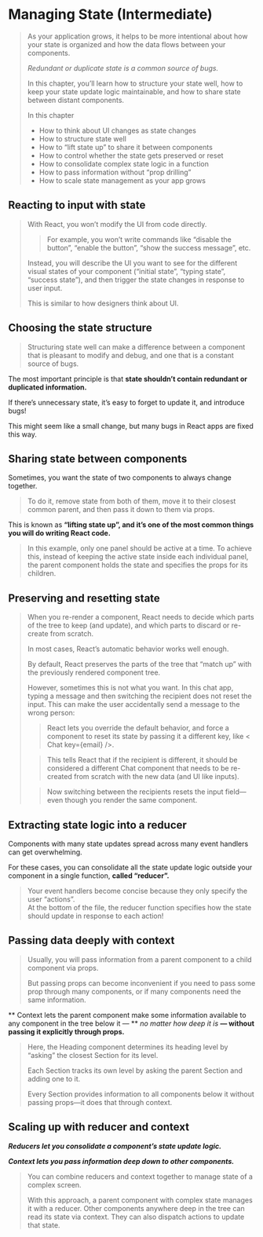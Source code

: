# Managing State (Intermediate)

> As your application grows, it helps to be more intentional about how your state is organized and how the data flows between your components.
>
> _Redundant or duplicate state is a common source of bugs._
>
> In this chapter, you’ll learn how to structure your state well, how to keep your state update logic maintainable, and how to share state between distant components.
>
> In this chapter
>
> - How to think about UI changes as state changes
> - How to structure state well
> - How to “lift state up” to share it between components
> - How to control whether the state gets preserved or reset
> - How to consolidate complex state logic in a function
> - How to pass information without “prop drilling”
> - How to scale state management as your app grows

## Reacting to input with state

> With React, you won’t modify the UI from code directly.
>
> > For example, you won’t write commands like “disable the button”, “enable the button”, “show the success message”, etc.
>
> Instead, you will describe the UI you want to see for the different visual states of your component (“initial state”, “typing state”, “success state”), and then trigger the state changes in response to user input.
>
> This is similar to how designers think about UI.

## Choosing the state structure

> Structuring state well can make a difference between a component that is pleasant to modify and debug, and one that is a constant source of bugs.

The most important principle is that **state shouldn’t contain redundant or duplicated information.**

If there’s unnecessary state, it’s easy to forget to update it, and introduce bugs!

This might seem like a small change, but many bugs in React apps are fixed this way.

## Sharing state between components

Sometimes, you want the state of two components to always change together.

> To do it, remove state from both of them, move it to their closest common parent, and then pass it down to them via props.

This is known as **“lifting state up”, and it’s one of the most common things you will do writing React code.**

> In this example, only one panel should be active at a time. To achieve this, instead of keeping the active state inside each individual panel, the parent component holds the state and specifies the props for its children.

## Preserving and resetting state

> When you re-render a component, React needs to decide which parts of the tree to keep (and update), and which parts to discard or re-create from scratch.
>
> In most cases, React’s automatic behavior works well enough.
>
> By default, React preserves the parts of the tree that “match up” with the previously rendered component tree.
>
> However, sometimes this is not what you want. In this chat app, typing a message and then switching the recipient does not reset the input. This can make the user accidentally send a message to the wrong person:
>
> > React lets you override the default behavior, and force a component to reset its state by passing it a different key, like < Chat key={email} />.
>
> > This tells React that if the recipient is different, it should be considered a different Chat component that needs to be re-created from scratch with the new data (and UI like inputs).
>
> > Now switching between the recipients resets the input field—even though you render the same component.

## Extracting state logic into a reducer

Components with many state updates spread across many event handlers can get overwhelming.

For these cases, you can consolidate all the state update logic outside your component in a single function, **called “reducer”.**

> Your event handlers become concise because they only specify the user “actions”.  
>  At the bottom of the file, the reducer function specifies how the state should update in response to each action!

## Passing data deeply with context

> Usually, you will pass information from a parent component to a child component via props.
>
> But passing props can become inconvenient if you need to pass some prop through many components, or if many components need the same information.

** Context lets the parent component make some information available to any component in the tree below it — ** _no matter how deep it is_ **— without passing it explicitly through props.**

> Here, the Heading component determines its heading level by “asking” the closest Section for its level.
>
> Each Section tracks its own level by asking the parent Section and adding one to it.
>
> Every Section provides information to all components below it without passing props—it does that through context.

## Scaling up with reducer and context

**_Reducers let you consolidate a component’s state update logic._**

**_Context lets you pass information deep down to other components._**

> You can combine reducers and context together to manage state of a complex screen.
>
> With this approach, a parent component with complex state manages it with a reducer. Other components anywhere deep in the tree can read its state via context. They can also dispatch actions to update that state.
